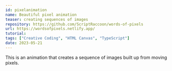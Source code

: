 ```yaml
---
id: pixelanimation
name: Beautiful pixel animation
teaser: creating sequences of images
repository: https://github.com/ScriptRaccoon/words-of-pixels
url: https://wordsofpixels.netlify.app/
tutorial:
tags: ["Creative Coding", "HTML Canvas", "TypeScript"]
date: 2023-05-21
---
```


This is an animation that creates a sequence of images built up from moving pixels.

